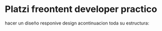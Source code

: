 # Platzi freontent developer practico

hacer un diseño responive design acontinuacion toda su estructura:



